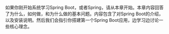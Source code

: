 如果你刚开始系统学习Spring Boot，或者Spring，请从本章开始。本章内容回答了为什么，如何做，和为什么做的基本问题。内容包含了对Spring Boot的介绍，以及安装说明。然后我们会指引你搭建第一个Spring Boot应用，边学习边讨论一些核心理念。



